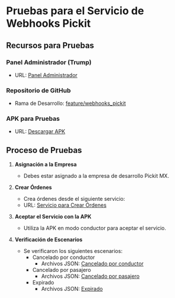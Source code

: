 # Pruebas para el Servicio de Webhooks Pickit

## Recursos para Pruebas

### Panel Administrador (Trump)
- URL: [Panel Administrador](https://temp-feature-webhooks-pickit.thetrancon.com/trump)

### Repositorio de GitHub
- Rama de Desarrollo: [feature/webhooks_pickit](https://github.com/picap-inc/picap/tree/feature/webhooks_pickit)

### APK para Pruebas
- URL: [Descargar APK](https://drive.google.com/file/d/1dxGziMkmHuNK7dV_UvT9MDRwFJaCe8HU/view?usp=sharing)

## Proceso de Pruebas

1. **Asignación a la Empresa**
   - Debes estar asignado a la empresa de desarrollo Pickit MX.

2. **Crear Órdenes**
   - Crea órdenes desde el siguiente servicio:
   - URL: [Servicio para Crear Órdenes](https://documenter.getpostman.com/view/27309838/2sA3dxFCRR)

3. **Aceptar el Servicio con la APK**
   - Utiliza la APK en modo conductor para aceptar el servicio.

4. **Verificación de Escenarios**
   - Se verificaron los siguientes escenarios:
     - Cancelado por conductor
       - Archivos JSON: [Cancelado por conductor](https://github.com/vurquides/evidence-webhooks-pickit/cancelado_por_conductor)
     - Cancelado por pasajero
       - Archivos JSON: [Cancelado por pasajero](https://github.com/vurquides/evidence-webhooks-pickit/cancelado_por_pasajero)
     - Expirado
       - Archivos JSON: [Expirado](https://github.com/vurquides/evidence-webhooks-pickit/expirado)
